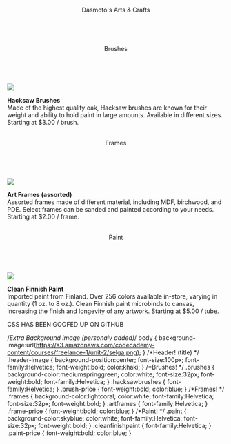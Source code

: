 <!-- There are 2 parts the Css and The Html part, Its easyer to see on my gist which you can see here https://gist.github.com/DogTags2/e731ba4dc2b4066ff7ba315af5ce2047 -->
<!--Html-->
<!DOCTYPE html>
<html>
  <head>
    <title>Dasmoto's Arts & Crafts</title>
  </head>
  
  <body>
    <!--Header! (Tittle) -->
    <br />
    <div class="header-image">
    <header  style="background-image:url(https://s3.amazonaws.com/codecademy-content/courses/freelance-1/unit-2/pattern.jpeg);">
      <center>Dasmoto's Arts & Crafts</center></header>
    </div>
    <!--Brushes! -->
    <br />
    <div class="brushes">
      <header>Brushes</header>
    </div>
    <br />
    <img src="https://s3.amazonaws.com/codecademy-content/courses/freelance-1/unit-2/hacksaw.jpeg"/>
    <p class="hacksawbrushes"><strong>Hacksaw Brushes</strong>
      <br />
      Made of the highest quality oak, Hacksaw brushes are known for their weight and ability to hold paint in large amounts. Available in different sizes.
      <span class="brush-price"> Starting at $3.00 / brush.</span></p>
    <!-- Frames -->
    <br />
    <div class="frames"> 
      <header>Frames </header>
    </div> 
    <br />
    <img src="https://s3.amazonaws.com/codecademy-content/courses/freelance-1/unit-2/frames.jpeg"/>
    <p class="artframes"> <strong>Art Frames (assorted) </strong> 
      <br /> Assorted frames made of different material, including MDF, birchwood, and PDE. Select frames can be sanded and painted according to your needs. <span class="frame-price">Starting at $2.00 / frame. </span></p>
    <!--Paint! -->
    <br />
    <div class="paint"><header>Paint</header> 
    </div>
    <br />
    <img src="https://s3.amazonaws.com/codecademy-content/courses/freelance-1/unit-2/finnish.jpeg"/>
    <p class="cleanfinishpaint"> <strong>Clean Finnish Paint </strong><br />Imported paint from Finland. Over 256 colors available in-store, varying in quantity (1 oz. to 8 oz.). Clean Finnish paint microbinds to canvas, increasing the finish and longevity of any artwork. <span class="paint-price">Starting at $5.00 / tube. </span></p>
  </body>
</html>



<!--CSS-->

<p> CSS HAS BEEN GOOFED UP ON GITHUB</p>


/*Extra Background image (personaly added)*/ 
body {
  background-image:url(https://s3.amazonaws.com/codecademy-content/courses/freelance-1/unit-2/selga.png);
}
/*Header! (title) */
.header-image {
 background-position:center;
font-size:100px;
font-family:Helvetica;
font-weight:bold;
color:khaki;
}
/*Brushes! */
.brushes {
  background-color:mediumspringgreen;
  color:white;
  font-size:32px;
  font-weight:bold;
  font-family:Helvetica;
}
.hacksawbrushes {
  font-family:Helvetica;
}
.brush-price {
  font-weight:bold;
  color:blue;
}
/*Frames! */
.frames {
  background-color:lightcoral;
  color:white;
  font-family:Helvetica;
  font-size:32px;
  font-weight:bold;
}
.artframes {
  font-family:Helvetica;
}
.frame-price {
   font-weight:bold;
  color:blue;
}
/*Paint! */
.paint {
  background-color:skyblue;
  color:white;
  font-family:Helvetica;
  font-size:32px;
  font-weight:bold;
}
.cleanfinishpaint {
 font-family:Helvetica; 
}
.paint-price {
  font-weight:bold;
  color:blue;
}
